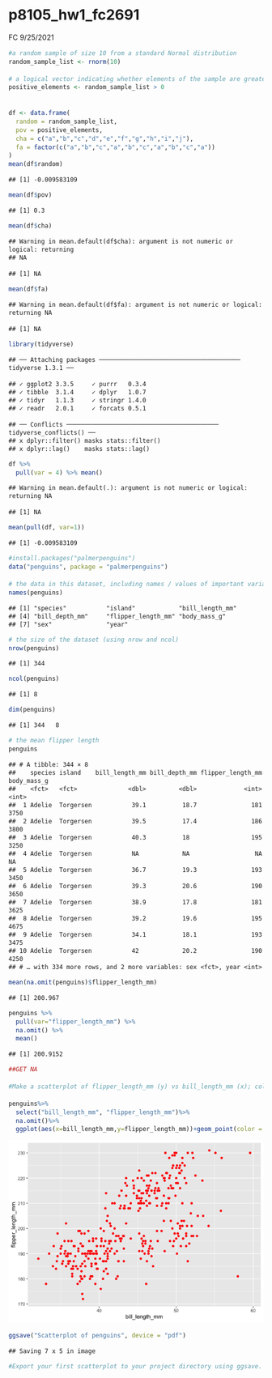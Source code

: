 p8105\_hw1\_fc2691
================
FC
9/25/2021

``` r
#a random sample of size 10 from a standard Normal distribution
random_sample_list <- rnorm(10)  

# a logical vector indicating whether elements of the sample are greater than 0
positive_elements <- random_sample_list > 0  


df <- data.frame(
  random = random_sample_list,
  pov = positive_elements,
  cha = c("a","b","c","d","e","f","g","h","i","j"),
  fa = factor(c("a","b","c","a","b","c","a","b","c","a"))
)
mean(df$random)
```

    ## [1] -0.009583109

``` r
mean(df$pov)
```

    ## [1] 0.3

``` r
mean(df$cha)
```

    ## Warning in mean.default(df$cha): argument is not numeric or logical: returning
    ## NA

    ## [1] NA

``` r
mean(df$fa)
```

    ## Warning in mean.default(df$fa): argument is not numeric or logical: returning NA

    ## [1] NA

``` r
library(tidyverse)
```

    ## ── Attaching packages ─────────────────────────────────────── tidyverse 1.3.1 ──

    ## ✓ ggplot2 3.3.5     ✓ purrr   0.3.4
    ## ✓ tibble  3.1.4     ✓ dplyr   1.0.7
    ## ✓ tidyr   1.1.3     ✓ stringr 1.4.0
    ## ✓ readr   2.0.1     ✓ forcats 0.5.1

    ## ── Conflicts ────────────────────────────────────────── tidyverse_conflicts() ──
    ## x dplyr::filter() masks stats::filter()
    ## x dplyr::lag()    masks stats::lag()

``` r
df %>%
  pull(var = 4) %>% mean()
```

    ## Warning in mean.default(.): argument is not numeric or logical: returning NA

    ## [1] NA

``` r
mean(pull(df, var=1))
```

    ## [1] -0.009583109

``` r
#install.packages("palmerpenguins")
data("penguins", package = "palmerpenguins")

# the data in this dataset, including names / values of important variables
names(penguins)
```

    ## [1] "species"           "island"            "bill_length_mm"   
    ## [4] "bill_depth_mm"     "flipper_length_mm" "body_mass_g"      
    ## [7] "sex"               "year"

``` r
# the size of the dataset (using nrow and ncol)
nrow(penguins)
```

    ## [1] 344

``` r
ncol(penguins)
```

    ## [1] 8

``` r
dim(penguins)
```

    ## [1] 344   8

``` r
# the mean flipper length
penguins
```

    ## # A tibble: 344 × 8
    ##    species island    bill_length_mm bill_depth_mm flipper_length_mm body_mass_g
    ##    <fct>   <fct>              <dbl>         <dbl>             <int>       <int>
    ##  1 Adelie  Torgersen           39.1          18.7               181        3750
    ##  2 Adelie  Torgersen           39.5          17.4               186        3800
    ##  3 Adelie  Torgersen           40.3          18                 195        3250
    ##  4 Adelie  Torgersen           NA            NA                  NA          NA
    ##  5 Adelie  Torgersen           36.7          19.3               193        3450
    ##  6 Adelie  Torgersen           39.3          20.6               190        3650
    ##  7 Adelie  Torgersen           38.9          17.8               181        3625
    ##  8 Adelie  Torgersen           39.2          19.6               195        4675
    ##  9 Adelie  Torgersen           34.1          18.1               193        3475
    ## 10 Adelie  Torgersen           42            20.2               190        4250
    ## # … with 334 more rows, and 2 more variables: sex <fct>, year <int>

``` r
mean(na.omit(penguins)$flipper_length_mm)
```

    ## [1] 200.967

``` r
penguins %>%
  pull(var="flipper_length_mm") %>%
  na.omit() %>%
  mean()
```

    ## [1] 200.9152

``` r
##GET NA

#Make a scatterplot of flipper_length_mm (y) vs bill_length_mm (x); color points using the species variable (adding color = ... inside of aes in your ggplot code should help).

penguins%>%
  select("bill_length_mm", "flipper_length_mm")%>%
  na.omit()%>%
  ggplot(aes(x=bill_length_mm,y=flipper_length_mm))+geom_point(color = "red")
```

![](p8105_hw1_fc2691_files/figure-gfm/unnamed-chunk-1-1.png)<!-- -->

``` r
ggsave("Scatterplot of penguins", device = "pdf")
```

    ## Saving 7 x 5 in image

``` r
#Export your first scatterplot to your project directory using ggsave.
```
